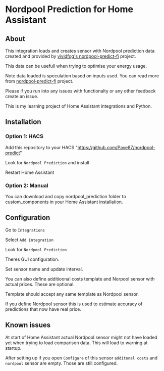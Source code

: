 # Nordpool Prediction for Home Assistant

## About

This integration loads and creates sensor with Nordpool prediction data created and provided by [vividfog's nordpool-predict-fi](https://github.com/vividfog/nordpool-predict-fi) project.

This data can be usefull when trying to optimise your energy usage.

Note data loaded is speculation based on inputs used. You can read more from [nordpool-predict-fi](https://github.com/vividfog/nordpool-predict-fi) project.

Please if you run into any issues with functionalty or any other feedback create an issue.

This is my learning project of Home Assistant integrations and Python.

## Installation

### Option 1: HACS

Add this repository to your HACS "https://github.com/Pave87/nordpool-predict"

Look for `Nordpool Prediction` and install

Restart Home Assistant

### Option 2: Manual

You can download and copy nordpool_prediction folder to custom_components in your Home Assistant installation.

## Configuration

Go to `Integrations`

Select `Add Integration`

Look for `Nordpool Prediction`

Theres GUI configuration.

Set sensor name and update interval.

You can also define additioonal costs template and Norpool sensor with actual prices. These are optional.

Template should accept any same template as Nordpool sensor.

If you define Nordpool sensor this is used to estimate accuracy of predictions that now have real price.

## Known issues

At start of Home Assistant actual Nordpool sensor might not have loaded yet when trying to load comparison data. This will load to warning at startup.

After setting up if you open `Configure` of this sensor `additonal costs` and `nordpool` sensor are empty. Those are still configured.
